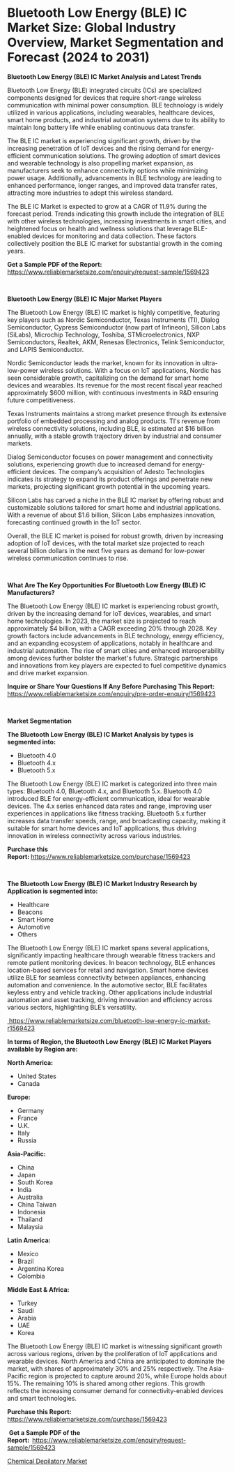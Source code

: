 <p><h1>Bluetooth Low Energy (BLE) IC Market Size: Global Industry Overview, Market Segmentation and Forecast (2024 to 2031)</h1></p><p><strong>Bluetooth Low Energy (BLE) IC Market Analysis and Latest Trends</strong></p>
<p><p>Bluetooth Low Energy (BLE) integrated circuits (ICs) are specialized components designed for devices that require short-range wireless communication with minimal power consumption. BLE technology is widely utilized in various applications, including wearables, healthcare devices, smart home products, and industrial automation systems due to its ability to maintain long battery life while enabling continuous data transfer.</p><p>The BLE IC market is experiencing significant growth, driven by the increasing penetration of IoT devices and the rising demand for energy-efficient communication solutions. The growing adoption of smart devices and wearable technology is also propelling market expansion, as manufacturers seek to enhance connectivity options while minimizing power usage. Additionally, advancements in BLE technology are leading to enhanced performance, longer ranges, and improved data transfer rates, attracting more industries to adopt this wireless standard.</p><p>The BLE IC Market is expected to grow at a CAGR of 11.9% during the forecast period. Trends indicating this growth include the integration of BLE with other wireless technologies, increasing investments in smart cities, and heightened focus on health and wellness solutions that leverage BLE-enabled devices for monitoring and data collection. These factors collectively position the BLE IC market for substantial growth in the coming years.</p></p>
<p><strong>Get a Sample PDF of the Report:&nbsp;</strong> <a href="https://www.reliablemarketsize.com/enquiry/request-sample/1569423?utm_campaign=1103&utm_medium=2&utm_source=Github&utm_content=ia&utm_term=29122024&utm_id=bluetooth-low-energy-ble-ic">https://www.reliablemarketsize.com/enquiry/request-sample/1569423</a></p>
<p>&nbsp;</p>
<p><strong>Bluetooth Low Energy (BLE) IC Major Market Players</strong></p>
<p><p>The Bluetooth Low Energy (BLE) IC market is highly competitive, featuring key players such as Nordic Semiconductor, Texas Instruments (TI), Dialog Semiconductor, Cypress Semiconductor (now part of Infineon), Silicon Labs (SiLabs), Microchip Technology, Toshiba, STMicroelectronics, NXP Semiconductors, Realtek, AKM, Renesas Electronics, Telink Semiconductor, and LAPIS Semiconductor.</p><p>Nordic Semiconductor leads the market, known for its innovation in ultra-low-power wireless solutions. With a focus on IoT applications, Nordic has seen considerable growth, capitalizing on the demand for smart home devices and wearables. Its revenue for the most recent fiscal year reached approximately $600 million, with continuous investments in R&D ensuring future competitiveness.</p><p>Texas Instruments maintains a strong market presence through its extensive portfolio of embedded processing and analog products. TI's revenue from wireless connectivity solutions, including BLE, is estimated at $16 billion annually, with a stable growth trajectory driven by industrial and consumer markets.</p><p>Dialog Semiconductor focuses on power management and connectivity solutions, experiencing growth due to increased demand for energy-efficient devices. The company’s acquisition of Adesto Technologies indicates its strategy to expand its product offerings and penetrate new markets, projecting significant growth potential in the upcoming years.</p><p>Silicon Labs has carved a niche in the BLE IC market by offering robust and customizable solutions tailored for smart home and industrial applications. With a revenue of about $1.6 billion, Silicon Labs emphasizes innovation, forecasting continued growth in the IoT sector.</p><p>Overall, the BLE IC market is poised for robust growth, driven by increasing adoption of IoT devices, with the total market size projected to reach several billion dollars in the next five years as demand for low-power wireless communication continues to rise.</p></p>
<p>&nbsp;</p>
<p><strong>What Are The Key Opportunities For Bluetooth Low Energy (BLE) IC Manufacturers?</strong></p>
<p><p>The Bluetooth Low Energy (BLE) IC market is experiencing robust growth, driven by the increasing demand for IoT devices, wearables, and smart home technologies. In 2023, the market size is projected to reach approximately $4 billion, with a CAGR exceeding 20% through 2028. Key growth factors include advancements in BLE technology, energy efficiency, and an expanding ecosystem of applications, notably in healthcare and industrial automation. The rise of smart cities and enhanced interoperability among devices further bolster the market's future. Strategic partnerships and innovations from key players are expected to fuel competitive dynamics and drive market expansion.</p></p>
<p><strong>Inquire or Share Your Questions If Any Before Purchasing This Report:</strong> <a href="https://www.reliablemarketsize.com/enquiry/pre-order-enquiry/1569423?utm_campaign=1103&utm_medium=2&utm_source=Github&utm_content=ia&utm_term=29122024&utm_id=bluetooth-low-energy-ble-ic">https://www.reliablemarketsize.com/enquiry/pre-order-enquiry/1569423</a></p>
<p>&nbsp;</p>
<p><strong>Market Segmentation</strong></p>
<p><strong>The Bluetooth Low Energy (BLE) IC Market Analysis by types is segmented into:</strong></p>
<p><ul><li>Bluetooth 4.0</li><li>Bluetooth 4.x</li><li>Bluetooth 5.x</li></ul></p>
<p><p>The Bluetooth Low Energy (BLE) IC market is categorized into three main types: Bluetooth 4.0, Bluetooth 4.x, and Bluetooth 5.x. Bluetooth 4.0 introduced BLE for energy-efficient communication, ideal for wearable devices. The 4.x series enhanced data rates and range, improving user experiences in applications like fitness tracking. Bluetooth 5.x further increases data transfer speeds, range, and broadcasting capacity, making it suitable for smart home devices and IoT applications, thus driving innovation in wireless connectivity across various industries.</p></p>
<p><strong>Purchase this Report:&nbsp;</strong><a href="https://www.reliablemarketsize.com/purchase/1569423?utm_campaign=1103&utm_medium=2&utm_source=Github&utm_content=ia&utm_term=29122024&utm_id=bluetooth-low-energy-ble-ic">https://www.reliablemarketsize.com/purchase/1569423</a></p>
<p>&nbsp;</p>
<p><strong>The Bluetooth Low Energy (BLE) IC Market Industry Research by Application is segmented into:</strong></p>
<p><ul><li>Healthcare</li><li>Beacons</li><li>Smart Home</li><li>Automotive</li><li>Others</li></ul></p>
<p><p>The Bluetooth Low Energy (BLE) IC market spans several applications, significantly impacting healthcare through wearable fitness trackers and remote patient monitoring devices. In beacon technology, BLE enhances location-based services for retail and navigation. Smart home devices utilize BLE for seamless connectivity between appliances, enhancing automation and convenience. In the automotive sector, BLE facilitates keyless entry and vehicle tracking. Other applications include industrial automation and asset tracking, driving innovation and efficiency across various sectors, highlighting BLE’s versatility.</p></p>
<p><a href="https://www.reliablemarketsize.com/bluetooth-low-energy-ic-market-r1569423?utm_campaign=1103&utm_medium=2&utm_source=Github&utm_content=ia&utm_term=29122024&utm_id=bluetooth-low-energy-ble-ic">&nbsp;https://www.reliablemarketsize.com/bluetooth-low-energy-ic-market-r1569423</a></p>
<p><strong>In terms of Region, the Bluetooth Low Energy (BLE) IC Market Players available by Region are:</strong></p>
<p>
    <p> <strong> North America: </strong>
        <ul>
            <li>United States</li>
            <li>Canada</li>
        </ul>
        </p> 
    <p> <strong> Europe: </strong>
        <ul>
            <li>Germany</li>
            <li>France</li>
            <li>U.K.</li>
            <li>Italy</li>
            <li>Russia</li>
        </ul>
        </p> 
    <p> <strong> Asia-Pacific: </strong>
        <ul>
            <li>China</li>
            <li>Japan</li>
            <li>South Korea</li>
            <li>India</li>
            <li>Australia</li>
            <li>China Taiwan</li>
            <li>Indonesia</li>
            <li>Thailand</li>
            <li>Malaysia</li>
        </ul>
        </p> 
    <p> <strong> Latin America: </strong>
        <ul>
            <li>Mexico</li>
            <li>Brazil</li>
            <li>Argentina Korea</li>
            <li>Colombia</li>
        </ul>
        </p> 
    <p> <strong> Middle East & Africa: </strong>
        <ul>
            <li>Turkey</li>
            <li>Saudi</li>
            <li>Arabia</li>
            <li>UAE</li>
            <li>Korea</li>
        </ul>
    </p>
    </p>
<p><p>The Bluetooth Low Energy (BLE) IC market is witnessing significant growth across various regions, driven by the proliferation of IoT applications and wearable devices. North America and China are anticipated to dominate the market, with shares of approximately 30% and 25% respectively. The Asia-Pacific region is projected to capture around 20%, while Europe holds about 15%. The remaining 10% is shared among other regions. This growth reflects the increasing consumer demand for connectivity-enabled devices and smart technologies.</p></p>
<p><strong>Purchase this Report: </strong><a href="https://www.reliablemarketsize.com/purchase/1569423?utm_campaign=1103&utm_medium=2&utm_source=Github&utm_content=ia&utm_term=29122024&utm_id=bluetooth-low-energy-ble-ic">https://www.reliablemarketsize.com/purchase/1569423</a></p>
<p>&nbsp;<strong>Get a Sample PDF of the Report:&nbsp;&nbsp;</strong><a href="https://www.reliablemarketsize.com/enquiry/request-sample/1569423?utm_campaign=1103&utm_medium=2&utm_source=Github&utm_content=ia&utm_term=29122024&utm_id=bluetooth-low-energy-ble-ic">https://www.reliablemarketsize.com/enquiry/request-sample/1569423</a></p>
<p><strong></strong></p>
<p><p><a href="https://github.com/gdfhhhj/Market-Research-Report-List-7/blob/main/chemical-depilatory-market.md?utm_campaign=1103&utm_medium=2&utm_source=Github&utm_content=ia&utm_term=29122024&utm_id=bluetooth-low-energy-ble-ic">Chemical Depilatory Market</a></p></p>